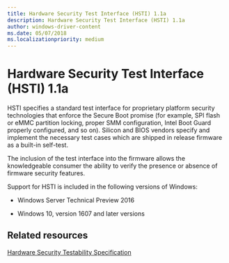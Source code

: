 ```yaml
---
title: Hardware Security Test Interface (HSTI) 1.1a
description: Hardware Security Test Interface (HSTI) 1.1a
author: windows-driver-content
ms.date: 05/07/2018
ms.localizationpriority: medium
---
```



# Hardware Security Test Interface (HSTI) 1.1a


HSTI specifies a standard test interface for proprietary platform security technologies that enforce the Secure Boot promise (for example, SPI flash or eMMC partition locking, proper SMM configuration, Intel Boot Guard properly configured, and so on). Silicon and BIOS vendors specify and implement the necessary test cases which are shipped in release firmware as a built-in self-test.

The inclusion of the test interface into the firmware allows the knowledgeable consumer the ability to verify the presence or absence of firmware security features.

Support for HSTI is included in the following versions of Windows:

-   Windows Server Technical Preview 2016

-   Windows 10, version 1607 and later versions


## Related resources

[Hardware Security Testability Specification](https://docs.microsoft.com/windows-hardware/test/hlk/testref/hardware-security-testability-specification)




